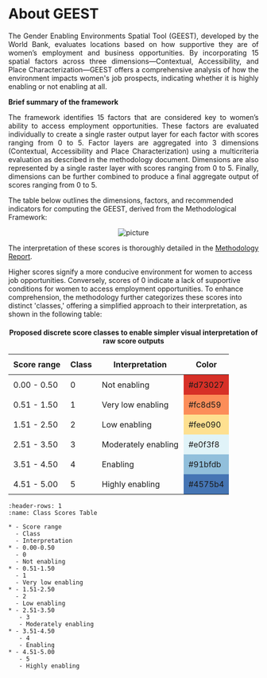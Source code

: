 # About GEEST
<p align="justify">  
The Gender Enabling Environments Spatial Tool (GEEST), developed by the World Bank, evaluates locations based on how supportive they are of women’s employment and business opportunities. By incorporating 15 spatial factors across three dimensions—Contextual, Accessibility, and Place Characterization—GEEST offers a comprehensive analysis of how the environment impacts women's job prospects, indicating whether it is highly enabling or not enabling at all. 
</p>


**Brief summary of the framework** 
<p align="justify">  
The framework identifies 15 factors that are considered key to women’s ability to access employment opportunities. These factors are evaluated individually to create a single raster output layer for each factor with scores ranging from 0 to 5. 
Factor layers are aggregated into 3 dimensions (Contextual, Accessibility and Place Characterization) using a multicriteria evaluation as described in the methodology document. Dimensions are also represented by a single raster layer with scores ranging from 0 to 5. Finally, dimensions can be further combined to produce a final aggregate output of scores ranging from 0 to 5. 
</p>

The table below outlines the dimensions, factors, and recommended indicators for computing the GEEST, derived from the Methodological Framework:

<p align="center">
  <img src="https://github.com/worldbank/GEEST/raw/main/docs/pictures/ReadMe/factors.jpg" alt="picture">
</p>

<p align="justify"> 
The interpretation of these scores is thoroughly detailed in the <a href="https://documents.worldbank.org/en/publication/documents-reports/documentdetail/099121123091527675/p1792120dc820d04409928040a279022b42">Methodology Report</a>.
</p>

Higher scores signify a more conducive environment for women to access job opportunities. Conversely, scores of 0 indicate a lack of supportive conditions for women to access employment opportunities. To enhance comprehension, the methodology further categorizes these scores into distinct 'classes,' offering a simplified approach to their interpretation, as shown in the following table:
<h4 style="text-align: center;">Proposed discrete score classes to enable simpler visual interpretation of raw score outputs</h4>
<table style="width: 100%; border-collapse: collapse;">
  <thead>
    <tr>
      <th style="padding: 10px;">Score range</th>
      <th style="padding: 10px;">Class</th>
      <th style="padding: 10px;">Interpretation</th>
      <th style="padding: 10px;">Color</th>
    </tr>
  </thead>
  <tbody>
    <tr>
      <td style="padding: 10px;">0.00 - 0.50</td>
      <td style="padding: 10px;">0</td>
      <td style="padding: 10px;">Not enabling</td>
      <td style="background-color: #d73027; padding: 10px;">#d73027</td>
    </tr>
    <tr>
      <td style="padding: 10px;">0.51 - 1.50</td>
      <td style="padding: 10px;">1</td>
      <td style="padding: 10px;">Very low enabling</td>
      <td style="background-color: #fc8d59; padding: 10px;">#fc8d59</td>
    </tr>
    <tr>
      <td style="padding: 10px;">1.51 - 2.50</td>
      <td style="padding: 10px;">2</td>
      <td style="padding: 10px;">Low enabling</td>
      <td style="background-color: #fee090; padding: 10px;">#fee090</td>
    </tr>
    <tr>
      <td style="padding: 10px;">2.51 - 3.50</td>
      <td style="padding: 10px;">3</td>
      <td style="padding: 10px;">Moderately enabling</td>
      <td style="background-color: #e0f3f8; padding: 10px;">#e0f3f8</td>
    </tr>
    <tr>
      <td style="padding: 10px;">3.51 - 4.50</td>
      <td style="padding: 10px;">4</td>
      <td style="padding: 10px;">Enabling</td>
      <td style="background-color: #91bfdb; padding: 10px;">#91bfdb</td>
    </tr>
    <tr>
      <td style="padding: 10px;">4.51 - 5.00</td>
      <td style="padding: 10px;">5</td>
      <td style="padding: 10px;">Highly enabling</td>
      <td style="background-color: #4575b4; padding: 10px;">#4575b4</td>
    </tr>
  </tbody>
</table>


```{list-table} Proposed discrete score classes to enable simpler visual interpretation of raw score outputs and enable intersection with other layers of information (reproduced from the Methodology Report).
:header-rows: 1
:name: Class Scores Table

* - Score range
  - Class
  - Interpretation
* - 0.00-0.50
  - 0
  - Not enabling
* - 0.51-1.50
  - 1
  - Very low enabling
* - 1.51-2.50
  - 2
  - Low enabling
* - 2.51-3.50
   - 3
   - Moderately enabling
* - 3.51-4.50
   - 4
   - Enabling
* - 4.51-5.00
   - 5
   - Highly enabling
```

